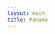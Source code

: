 ```yaml
---
layout: main
title: Panama
---
```


<link href="{{ site.baseurl }}/css/index.css" rel="stylesheet">
<script src="{{ site.baseurl }}/js/lib/d3.min.js"></script>
<script src="{{ site.baseurl }}/src/pty.js"></script>
<link href="{{ site.baseurl }}/css/font-awesome.min.css" rel="stylesheet">

<div class="row">
    <div class="col-md-12">
        <div id="demo"></div>
    </div>
</div>

<script>
d3.json('{{ site.baseurl }}/data/data.json', function(error, data) {

    if (error) { return error; }

    var width = parseInt(d3.select('#demo').style('width'), 10),
        height = 1000;


    var chart01 = pty.chart.network()
        .width(width)
        .height(height)
        .linkDistance(10)
        .linkStrength(0.05)
        .charge(-5e2)
        .zoomExtent([0.1,20])
        .friction(0.4)
        .nodeRadius(8)
        .nodeClass(function(d) { return d.type; })
        .nodeLabel(function(d) { return d.name; });
        

    d3.select('div#demo').data([data]).call(chart01);
});
</script>